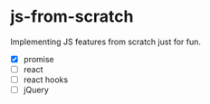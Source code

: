# js-from-scratch
Implementing JS features from scratch just for fun.

- [x] promise
- [ ] react
- [ ] react hooks
- [ ] jQuery
